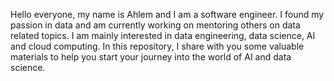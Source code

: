 Hello everyone, my name is Ahlem and I am a software engineer. I found my passion in data and am currently working on mentoring others on data related topics.
I am mainly interested in data engineering, data science, AI and cloud computing.
In this repository, I share with you some valuable materials to help you start your journey into the world of AI and data science.
